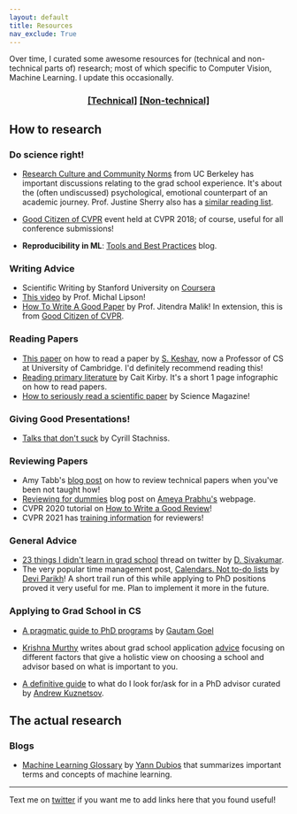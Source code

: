 ```yaml
---
layout: default
title: Resources
nav_exclude: True
---
```


Over time, I curated some awesome resources for (technical and non-technical parts of) research; most of which specific to Computer Vision, Machine Learning. I update this occasionally.

<div align="center" markdown="1">

### [[Technical]](#the-actual-research) [[Non-technical]](#how-to-research)

</div>

## How to research

### Do science right!
- [Research Culture and Community Norms](https://inst.eecs.berkeley.edu/~cs298-7/fa20/lectures/) from UC Berkeley has important discussions relating to the grad school experience. It's about the (often undiscussed) psychological, emotional counterpart of an academic journey. Prof. Justine Sherry also has a [similar reading list](https://docs.google.com/document/d/1L610weeNT_KDe6gPgjHjuN4rBSnsI0NfwE2RZCLuKgE/edit).

- [Good Citizen of CVPR](https://www.cc.gatech.edu/~parikh/citizenofcvpr/) event held at CVPR 2018; of course, useful for all conference submissions!
- **Reproducibility in ML**: [Tools and Best Practices](https://www.cs.mcgill.ca/~ksinha4/practices_for_reproducibility/) blog.

### Writing Advice

- Scientific Writing by Stanford University on [Coursera](https://www.coursera.org/learn/sciwrite)
- [This video](https://www.youtube.com/watch?v=LP-LcFQlEyo) by Prof. Michal Lipson!
- [How To Write A Good Paper](https://www.cc.gatech.edu/~parikh/citizenofcvpr/static/slides/malik_write_good_paper.pdf) by Prof. Jitendra Malik! In extension, this is from [Good Citizen of CVPR](https://www.cc.gatech.edu/~parikh/citizenofcvpr/).

### Reading Papers

- [This paper](https://web.stanford.edu/class/ee384m/Handouts/HowtoReadPaper.pdf) on how to read a paper by [S. Keshav](https://scholar.google.ca/citations?user=-EMkK7QAAAAJ&hl=en), now a Professor of CS at University of Cambridge. I'd definitely recommend reading this!
- [Reading primary literature](https://caitkirby.com/resources/reading-primary-literature.html) by Cait Kirby. It's a short 1 page infographic on how to read papers.  
- [How to seriously read a scientific paper](https://www.sciencemag.org/careers/2016/03/how-seriously-read-scientific-paper) by Science Magazine!

### Giving Good Presentations!
- [Talks that don't suck](https://www.youtube.com/watch?v=Rfo5dFD3DLQ) by Cyrill Stachniss.

### Reviewing Papers

- Amy Tabb's [blog post](https://amytabb.com/ts/2019_06_09/) on how to review technical papers when you've been not taught how!  
- [Reviewing for dummies](https://drimpossible.github.io/blog/life/reviewing_for_dummies/) blog post on [Ameya Prabhu's](https://drimpossible.github.io/about) webpage.
- CVPR 2020 tutorial on [How to Write a Good Review](https://sites.google.com/view/making-reviews-great-again)!
- CVPR 2021 has [training information](http://luthuli.cs.uiuc.edu/~daf/cvPR21trainingmaterials/) for reviewers!

### General Advice

- [23 things I didn't learn in grad school](https://twitter.com/dsivakumar/timelines/1328255107599802368) thread on twitter by [D. Sivakumar](https://twitter.com/dsivakumar).
- The very popular time management post, [Calendars. Not to-do lists](https://blog.usejournal.com/calendar-in-stead-of-to-do-lists-9ada86a512dd) by [Devi Parikh](https://www.cc.gatech.edu/~parikh/)! A short trail run of this while applying to PhD positions proved it very useful for me. Plan to implement it more in the future.

### Applying to Grad School in CS

- [A pragmatic guide to PhD programs](https://gautamcgoel.substack.com/p/a-pragmatic-guide-to-phd-programs) by [Gautam Goel](https://twitter.com/gautamcgoel)

- [Krishna Murthy](http://krrish94.github.io) writes about grad school application [advice](http://krrish94.github.io/blog/gradschool-pick-school/) focusing on different factors that give a holistic view on choosing a school and advisor based on what is important to you.

- [A definitive guide](https://www.cs.columbia.edu/wp-content/uploads/2019/03/Get-Advisor.pdf) to what do I look for/ask for in a PhD advisor curated by [Andrew Kuznetsov](https://twitter.com/andrewkuznet).

## The actual research

### Blogs

- [Machine Learning Glossary](https://yanndubs.github.io/machine-learning-glossary/) by [Yann Dubios](https://yanndubs.github.io/about/) that summarizes important terms and concepts of machine learning.



--------------------------------------------------------------------------------

Text me on [twitter](https://twitter.com/tkasarla_) if you want me to add links here that you found useful!
